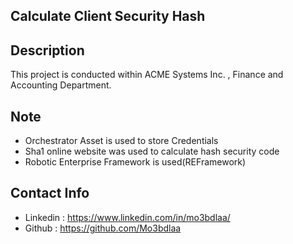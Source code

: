 ## Calculate Client Security Hash ##

## Description
This project is conducted within ACME Systems Inc. , Finance and Accounting Department.

## Note
- Orchestrator Asset is used to store Credentials
- Sha1 online website was used to calculate hash security code
- Robotic Enterprise Framework is used(REFramework)

## Contact Info
- Linkedin : <a href="https://www.linkedin.com/in/mo3bdlaa/">https://www.linkedin.com/in/mo3bdlaa/</a>
- Github : <a href="https://github.com/Mo3bdlaa">https://github.com/Mo3bdlaa</a>
